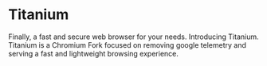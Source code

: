 # Titanium
Finally, a fast and secure web browser for your needs. Introducing Titanium.
Titanium is a Chromium Fork focused on removing google telemetry and serving a fast and lightweight browsing experience.

